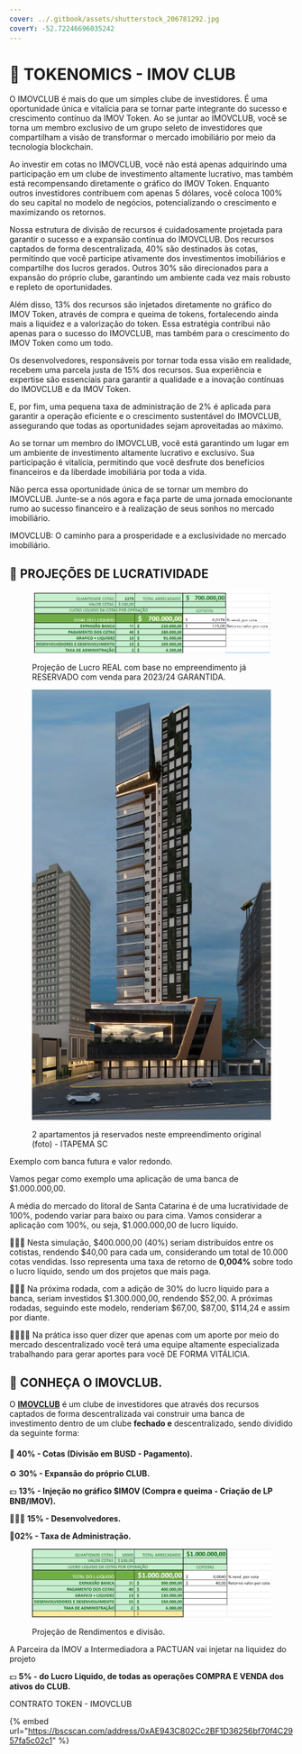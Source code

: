 ```yaml
---
cover: ../.gitbook/assets/shutterstock_206781292.jpg
coverY: -52.72246696035242
---
```


# 🎯 TOKENOMICS - IMOV CLUB

O IMOVCLUB é mais do que um simples clube de investidores. É uma oportunidade única e vitalícia para se tornar parte integrante do sucesso e crescimento contínuo da IMOV Token. Ao se juntar ao IMOVCLUB, você se torna um membro exclusivo de um grupo seleto de investidores que compartilham a visão de transformar o mercado imobiliário por meio da tecnologia blockchain.

Ao investir em cotas no IMOVCLUB, você não está apenas adquirindo uma participação em um clube de investimento altamente lucrativo, mas também está recompensando diretamente o gráfico do IMOV Token. Enquanto outros investidores contribuem com apenas 5 dólares, você coloca 100% do seu capital no modelo de negócios, potencializando o crescimento e maximizando os retornos.

Nossa estrutura de divisão de recursos é cuidadosamente projetada para garantir o sucesso e a expansão contínua do IMOVCLUB. Dos recursos captados de forma descentralizada, 40% são destinados às cotas, permitindo que você participe ativamente dos investimentos imobiliários e compartilhe dos lucros gerados. Outros 30% são direcionados para a expansão do próprio clube, garantindo um ambiente cada vez mais robusto e repleto de oportunidades.

Além disso, 13% dos recursos são injetados diretamente no gráfico do IMOV Token, através de compra e queima de tokens, fortalecendo ainda mais a liquidez e a valorização do token. Essa estratégia contribui não apenas para o sucesso do IMOVCLUB, mas também para o crescimento do IMOV Token como um todo.

Os desenvolvedores, responsáveis por tornar toda essa visão em realidade, recebem uma parcela justa de 15% dos recursos. Sua experiência e expertise são essenciais para garantir a qualidade e a inovação contínuas do IMOVCLUB e da IMOV Token.

E, por fim, uma pequena taxa de administração de 2% é aplicada para garantir a operação eficiente e o crescimento sustentável do IMOVCLUB, assegurando que todas as oportunidades sejam aproveitadas ao máximo.

Ao se tornar um membro do IMOVCLUB, você está garantindo um lugar em um ambiente de investimento altamente lucrativo e exclusivo. Sua participação é vitalícia, permitindo que você desfrute dos benefícios financeiros e da liberdade imobiliária por toda a vida.

Não perca essa oportunidade única de se tornar um membro do IMOVCLUB. Junte-se a nós agora e faça parte de uma jornada emocionante rumo ao sucesso financeiro e à realização de seus sonhos no mercado imobiliário.

IMOVCLUB: O caminho para a prosperidade e a exclusividade no mercado imobiliário.



## 💎 PROJEÇÕES DE LUCRATIVIDADE

<figure><img src="../.gitbook/assets/image (18) (2).png" alt=""><figcaption><p>Projeção de Lucro REAL com base no empreendimento já RESERVADO com venda para 2023/24 GARANTIDA.</p></figcaption></figure>



<figure><img src="../.gitbook/assets/image (25).png" alt=""><figcaption><p>2 apartamentos já reservados neste empreendimento original (foto) - ITAPEMA SC</p></figcaption></figure>

Exemplo com banca futura e valor redondo.

Vamos pegar como exemplo uma aplicação de uma banca de $1.000.000,00.&#x20;

A média do mercado do litoral de Santa Catarina é de uma lucratividade de 100%, podendo variar para baixo ou para cima. Vamos considerar a aplicação com 100%, ou seja, $1.000.000,00 de lucro líquido.

🙋🏽‍♂️ Nesta simulação, $400.000,00 (40%) seriam distribuídos entre os cotistas, rendendo $40,00 para cada um, considerando um total de 10.000 cotas vendidas. Isso representa uma taxa de retorno de **0,004%** sobre todo o lucro líquido, sendo um dos projetos que mais paga.

💁🏽‍♂️ Na próxima rodada, com a adição de 30% do lucro líquido para a banca, seriam investidos $1.300.000,00, rendendo $52,00. A próximas rodadas, seguindo este modelo, renderiam $67,00, $87,00, $114,24 e assim por diante.&#x20;

👨‍👩‍👧‍👦 Na prática isso quer dizer que apenas com um aporte por meio do mercado descentralizado você terá uma equipe altamente especializada trabalhando para gerar aportes para você DE FORMA VITÁLICIA.

## 🏦 CONHEÇA O IMOVCLUB.

O [**IMOVCLUB**](https://imovclub.com/) é um clube de investidores que através dos recursos captados de forma descentralizada vai construir uma banca de investimento dentro de um clube **fechado e** descentralizado, sendo dividido da seguinte forma:

#### &#x20;    💸 **40% - Cotas (Divisão em BUSD - Pagamento).**

&#x20;    ♻️ **30% - Expansão do próprio CLUB.**

&#x20;    💵 **13% - Injeção no gráfico $IMOV (Compra e queima - Criação de LP BNB/IMOV).**

&#x20;    👨🏽‍💻 **15% - Desenvolvedores.**

&#x20;    📝**02% - Taxa de Administração.**



<figure><img src="../.gitbook/assets/image (23).png" alt=""><figcaption><p>Projeção de Rendimentos e divisão.</p></figcaption></figure>

A Parceira da IMOV a Intermediadora a PACTUAN vai injetar na liquidez do projeto

&#x20;    💵 **5% - do Lucro Liquido, de todas as operações COMPRA E VENDA dos ativos do CLUB.**





CONTRATO TOKEN - IMOVCLUB

{% embed url="https://bscscan.com/address/0xAE943C802Cc2BF1D36256bf70f4C2957fa5c02c1" %}





